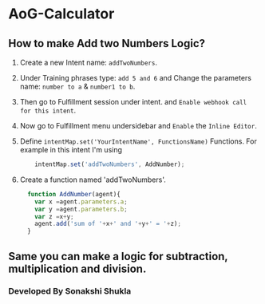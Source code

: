 # AoG-Calculator

## How to make Add two Numbers Logic?
1) Create a new Intent name: `addTwoNumbers`.
2) Under Training phrases type: `add 5 and 6` and Change the parameters name: `number to a` & `number1 to b`.
3) Then go to Fulfillment session under intent. and `Enable webhook call for this intent`.
4) Now go to Fulfillment menu undersidebar and `Enable` the `Inline Editor`.
6) Define `intentMap.set('YourIntentName', FunctionsName)` Functions. For example in this intent I'm using 

    ```js  
        intentMap.set('addTwoNumbers', AddNumber);
    ```
7) Create a function named 'addTwoNumbers'.
    ```js
      function AddNumber(agent){
        var x =agent.parameters.a;
        var y =agent.parameters.b;
        var z =x+y;
        agent.add('sum of '+x+' and '+y+' = '+z);
      }
    ```

## Same you can make a logic for subtraction, multiplication and division.

### Developed By Sonakshi Shukla
